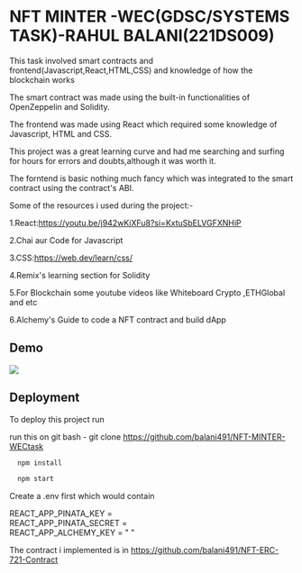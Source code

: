 
# NFT MINTER -WEC(GDSC/SYSTEMS TASK)-RAHUL BALANI(221DS009)

This task involved smart contracts and frontend(Javascript,React,HTML,CSS) and knowledge of how the blockchain works 

The smart contract was made using the built-in functionalities of OpenZeppelin and Solidity.

The frontend was made using React which required some knowledge of Javascript, HTML and CSS.

This project was a great learning curve and had me searching and surfing for hours for errors and doubts,although it was worth it.

The forntend is basic nothing much fancy which was integrated to the smart contract using the contract's ABI.

Some of the resources i used during the project:-

1.React:https://youtu.be/j942wKiXFu8?si=KxtuSbELVGFXNHiP

2.Chai aur Code for Javascript

3.CSS:https://web.dev/learn/css/

4.Remix's learning section for Solidity

5.For Blockchain some youtube videos like Whiteboard Crypto
,ETHGlobal and etc

6.Alchemy's Guide to code a NFT contract and build dApp



## Demo

![](https://github.com/balani491/WEC-task-SystemsGDSC-NFT-MINTER-Rahul-Balani-221DS009-/blob/main/Untitled%20video%20-%20Made%20with%20Clipchamp.gif)



## Deployment

To deploy this project run 

run this on git bash   -  git clone https://github.com/balani491/NFT-MINTER-WECtask


```bash
  npm install

  npm start
```

Create a .env first which would contain  

REACT_APP_PINATA_KEY =  
REACT_APP_PINATA_SECRET =   
REACT_APP_ALCHEMY_KEY = " "

The contract i implemented is in https://github.com/balani491/NFT-ERC-721-Contract

